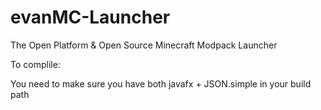evanMC-Launcher
===============

The Open Platform &amp; Open Source Minecraft Modpack Launcher

To complile:

You need to make sure you have both
javafx + JSON.simple
in your build path
